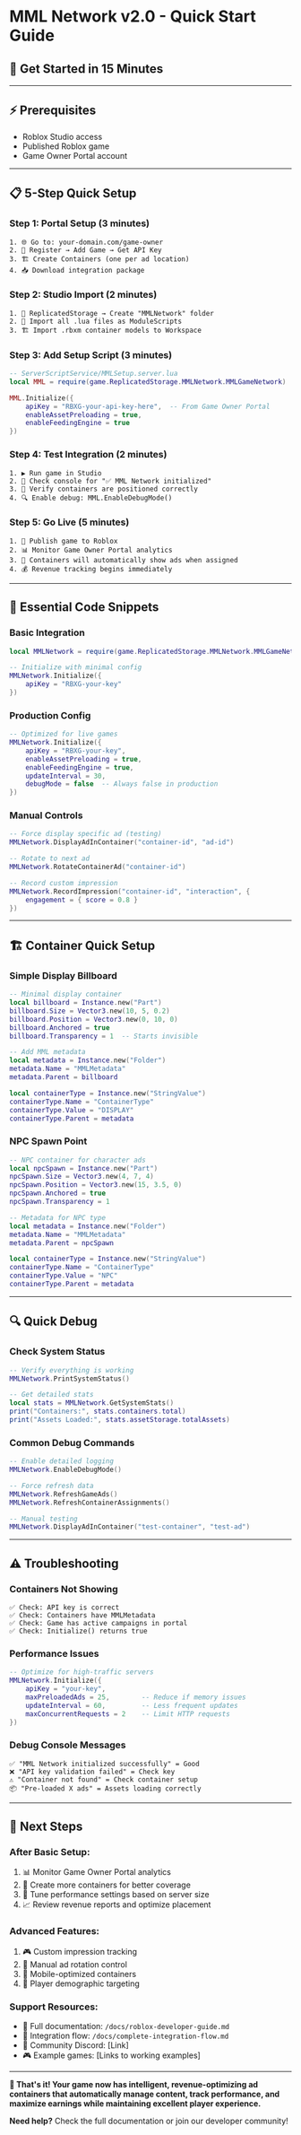 # **MML Network v2.0 - Quick Start Guide**
## **🚀 Get Started in 15 Minutes**

---

## **⚡ Prerequisites**
- Roblox Studio access
- Published Roblox game
- Game Owner Portal account

---

## **📋 5-Step Quick Setup**

### **Step 1: Portal Setup (3 minutes)**
```
1. 🌐 Go to: your-domain.com/game-owner
2. 📝 Register → Add Game → Get API Key
3. 🏗️ Create Containers (one per ad location)
4. 📥 Download integration package
```

### **Step 2: Studio Import (2 minutes)**
```
1. 📁 ReplicatedStorage → Create "MMLNetwork" folder
2. 📄 Import all .lua files as ModuleScripts
3. 🏗️ Import .rbxm container models to Workspace
```

### **Step 3: Add Setup Script (3 minutes)**
```lua
-- ServerScriptService/MMLSetup.server.lua
local MML = require(game.ReplicatedStorage.MMLNetwork.MMLGameNetwork)

MML.Initialize({
    apiKey = "RBXG-your-api-key-here",  -- From Game Owner Portal
    enableAssetPreloading = true,
    enableFeedingEngine = true
})
```

### **Step 4: Test Integration (2 minutes)**
```
1. ▶️ Run game in Studio
2. 👀 Check console for "✅ MML Network initialized"
3. 📍 Verify containers are positioned correctly
4. 🔍 Enable debug: MML.EnableDebugMode()
```

### **Step 5: Go Live (5 minutes)**
```
1. 🚀 Publish game to Roblox
2. 📊 Monitor Game Owner Portal analytics
3. 🎯 Containers will automatically show ads when assigned
4. 💰 Revenue tracking begins immediately
```

---

## **🔧 Essential Code Snippets**

### **Basic Integration**
```lua
local MMLNetwork = require(game.ReplicatedStorage.MMLNetwork.MMLGameNetwork)

-- Initialize with minimal config
MMLNetwork.Initialize({
    apiKey = "RBXG-your-key"
})
```

### **Production Config**
```lua
-- Optimized for live games
MMLNetwork.Initialize({
    apiKey = "RBXG-your-key",
    enableAssetPreloading = true,
    enableFeedingEngine = true,
    updateInterval = 30,
    debugMode = false  -- Always false in production
})
```

### **Manual Controls**
```lua
-- Force display specific ad (testing)
MMLNetwork.DisplayAdInContainer("container-id", "ad-id")

-- Rotate to next ad
MMLNetwork.RotateContainerAd("container-id")

-- Record custom impression
MMLNetwork.RecordImpression("container-id", "interaction", {
    engagement = { score = 0.8 }
})
```

---

## **🏗️ Container Quick Setup**

### **Simple Display Billboard**
```lua
-- Minimal display container
local billboard = Instance.new("Part")
billboard.Size = Vector3.new(10, 5, 0.2)
billboard.Position = Vector3.new(0, 10, 0)
billboard.Anchored = true
billboard.Transparency = 1  -- Starts invisible

-- Add MML metadata
local metadata = Instance.new("Folder")
metadata.Name = "MMLMetadata"
metadata.Parent = billboard

local containerType = Instance.new("StringValue")
containerType.Name = "ContainerType"
containerType.Value = "DISPLAY"
containerType.Parent = metadata
```

### **NPC Spawn Point**
```lua
-- NPC container for character ads
local npcSpawn = Instance.new("Part")
npcSpawn.Size = Vector3.new(4, 7, 4)
npcSpawn.Position = Vector3.new(15, 3.5, 0)
npcSpawn.Anchored = true
npcSpawn.Transparency = 1

-- Metadata for NPC type
local metadata = Instance.new("Folder")
metadata.Name = "MMLMetadata"
metadata.Parent = npcSpawn

local containerType = Instance.new("StringValue")
containerType.Name = "ContainerType"
containerType.Value = "NPC"
containerType.Parent = metadata
```

---

## **🔍 Quick Debug**

### **Check System Status**
```lua
-- Verify everything is working
MMLNetwork.PrintSystemStatus()

-- Get detailed stats
local stats = MMLNetwork.GetSystemStats()
print("Containers:", stats.containers.total)
print("Assets Loaded:", stats.assetStorage.totalAssets)
```

### **Common Debug Commands**
```lua
-- Enable detailed logging
MMLNetwork.EnableDebugMode()

-- Force refresh data
MMLNetwork.RefreshGameAds()
MMLNetwork.RefreshContainerAssignments()

-- Manual testing
MMLNetwork.DisplayAdInContainer("test-container", "test-ad")
```

---

## **⚠️ Troubleshooting**

### **Containers Not Showing**
```
✅ Check: API key is correct
✅ Check: Containers have MMLMetadata
✅ Check: Game has active campaigns in portal
✅ Check: Initialize() returns true
```

### **Performance Issues**
```lua
-- Optimize for high-traffic servers
MMLNetwork.Initialize({
    apiKey = "your-key",
    maxPreloadedAds = 25,        -- Reduce if memory issues
    updateInterval = 60,         -- Less frequent updates
    maxConcurrentRequests = 2    -- Limit HTTP requests
})
```

### **Debug Console Messages**
```
✅ "MML Network initialized successfully" = Good
❌ "API key validation failed" = Check key
⚠️ "Container not found" = Check container setup
📦 "Pre-loaded X ads" = Assets loading correctly
```

---

## **🚀 Next Steps**

### **After Basic Setup:**
1. 📊 Monitor Game Owner Portal analytics
2. 🎯 Create more containers for better coverage
3. 🔧 Tune performance settings based on server size
4. 📈 Review revenue reports and optimize placement

### **Advanced Features:**
1. 🎮 Custom impression tracking
2. 🔄 Manual ad rotation control
3. 📱 Mobile-optimized containers
4. 🎯 Player demographic targeting

### **Support Resources:**
- 📖 Full documentation: `/docs/roblox-developer-guide.md`
- 🔧 Integration flow: `/docs/complete-integration-flow.md`
- 💬 Community Discord: [Link]
- 🎮 Example games: [Links to working examples]

---

**🎯 That's it! Your game now has intelligent, revenue-optimizing ad containers that automatically manage content, track performance, and maximize earnings while maintaining excellent player experience.**

**Need help?** Check the full documentation or join our developer community! 